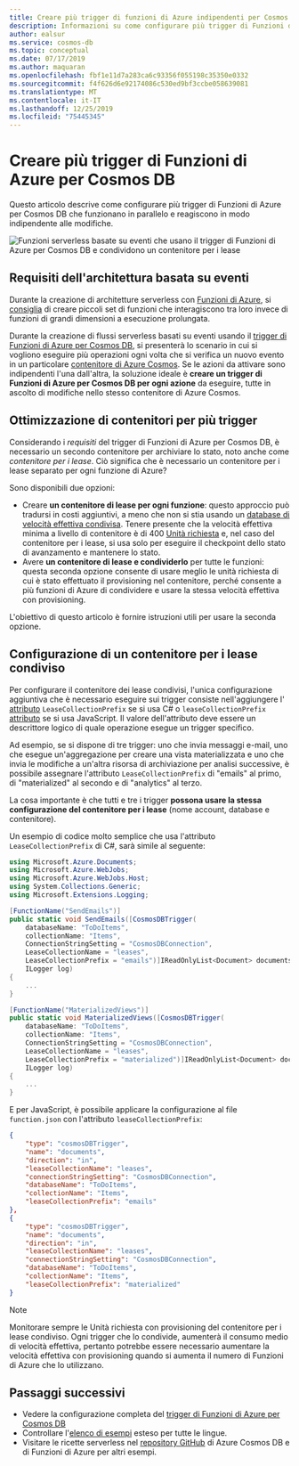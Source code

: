 ```yaml
---
title: Creare più trigger di funzioni di Azure indipendenti per Cosmos DB
description: Informazioni su come configurare più trigger di Funzioni di Azure indipendenti per Cosmos DB per creare architetture basate su eventi.
author: ealsur
ms.service: cosmos-db
ms.topic: conceptual
ms.date: 07/17/2019
ms.author: maquaran
ms.openlocfilehash: fbf1e11d7a283ca6c93356f055198c35350e0332
ms.sourcegitcommit: f4f626d6e92174086c530ed9bf3ccbe058639081
ms.translationtype: MT
ms.contentlocale: it-IT
ms.lasthandoff: 12/25/2019
ms.locfileid: "75445345"
---
```

# <a name="create-multiple-azure-functions-triggers-for-cosmos-db"></a>Creare più trigger di Funzioni di Azure per Cosmos DB

Questo articolo descrive come configurare più trigger di Funzioni di Azure per Cosmos DB che funzionano in parallelo e reagiscono in modo indipendente alle modifiche.

![Funzioni serverless basate su eventi che usano il trigger di Funzioni di Azure per Cosmos DB e condividono un contenitore per i lease](./media/change-feed-functions/multi-trigger.png)

## <a name="event-based-architecture-requirements"></a>Requisiti dell'architettura basata su eventi

Durante la creazione di architetture serverless con [Funzioni di Azure](../azure-functions/functions-overview.md), si [consiglia](../azure-functions/functions-best-practices.md#avoid-long-running-functions) di creare piccoli set di funzioni che interagiscono tra loro invece di funzioni di grandi dimensioni a esecuzione prolungata.

Durante la creazione di flussi serverless basati su eventi usando il [trigger di Funzioni di Azure per Cosmos DB](./change-feed-functions.md), si presenterà lo scenario in cui si vogliono eseguire più operazioni ogni volta che si verifica un nuovo evento in un particolare [contenitore di Azure Cosmos](./databases-containers-items.md#azure-cosmos-containers). Se le azioni da attivare sono indipendenti l'una dall'altra, la soluzione ideale è **creare un trigger di Funzioni di Azure per Cosmos DB per ogni azione** da eseguire, tutte in ascolto di modifiche nello stesso contenitore di Azure Cosmos.

## <a name="optimizing-containers-for-multiple-triggers"></a>Ottimizzazione di contenitori per più trigger

Considerando i *requisiti* del trigger di Funzioni di Azure per Cosmos DB, è necessario un secondo contenitore per archiviare lo stato, noto anche come *contenitore per i lease*. Ciò significa che è necessario un contenitore per i lease separato per ogni funzione di Azure?

Sono disponibili due opzioni:

* Creare **un contenitore di lease per ogni funzione**: questo approccio può tradursi in costi aggiuntivi, a meno che non si stia usando un [database di velocità effettiva condivisa](./set-throughput.md#set-throughput-on-a-database). Tenere presente che la velocità effettiva minima a livello di contenitore è di 400 [Unità richiesta](./request-units.md) e, nel caso del contenitore per i lease, si usa solo per eseguire il checkpoint dello stato di avanzamento e mantenere lo stato.
* Avere **un contenitore di lease e condividerlo** per tutte le funzioni: questa seconda opzione consente di usare meglio le unità richiesta di cui è stato effettuato il provisioning nel contenitore, perché consente a più funzioni di Azure di condividere e usare la stessa velocità effettiva con provisioning.

L'obiettivo di questo articolo è fornire istruzioni utili per usare la seconda opzione.

## <a name="configuring-a-shared-leases-container"></a>Configurazione di un contenitore per i lease condiviso

Per configurare il contenitore dei lease condivisi, l'unica configurazione aggiuntiva che è necessario eseguire sui trigger consiste nell'aggiungere l' [attributo](../azure-functions/functions-bindings-cosmosdb-v2.md#trigger---c-attributes) `LeaseCollectionPrefix` se si usa C# o `leaseCollectionPrefix` [attributo](../azure-functions/functions-bindings-cosmosdb-v2.md#trigger---javascript-example) se si usa JavaScript. Il valore dell'attributo deve essere un descrittore logico di quale operazione esegue un trigger specifico.

Ad esempio, se si dispone di tre trigger: uno che invia messaggi e-mail, uno che esegue un'aggregazione per creare una vista materializzata e uno che invia le modifiche a un'altra risorsa di archiviazione per analisi successive, è possibile assegnare l'attributo `LeaseCollectionPrefix` di "emails" al primo, di "materialized" al secondo e di "analytics" al terzo.

La cosa importante è che tutti e tre i trigger **possona usare la stessa configurazione del contenitore per i lease** (nome account, database e contenitore).

Un esempio di codice molto semplice che usa l'attributo `LeaseCollectionPrefix` di C#, sarà simile al seguente:

```cs
using Microsoft.Azure.Documents;
using Microsoft.Azure.WebJobs;
using Microsoft.Azure.WebJobs.Host;
using System.Collections.Generic;
using Microsoft.Extensions.Logging;

[FunctionName("SendEmails")]
public static void SendEmails([CosmosDBTrigger(
    databaseName: "ToDoItems",
    collectionName: "Items",
    ConnectionStringSetting = "CosmosDBConnection",
    LeaseCollectionName = "leases",
    LeaseCollectionPrefix = "emails")]IReadOnlyList<Document> documents,
    ILogger log)
{
    ...
}

[FunctionName("MaterializedViews")]
public static void MaterializedViews([CosmosDBTrigger(
    databaseName: "ToDoItems",
    collectionName: "Items",
    ConnectionStringSetting = "CosmosDBConnection",
    LeaseCollectionName = "leases",
    LeaseCollectionPrefix = "materialized")]IReadOnlyList<Document> documents,
    ILogger log)
{
    ...
}
```

E per JavaScript, è possibile applicare la configurazione al file `function.json` con l'attributo `leaseCollectionPrefix`:

```json
{
    "type": "cosmosDBTrigger",
    "name": "documents",
    "direction": "in",
    "leaseCollectionName": "leases",
    "connectionStringSetting": "CosmosDBConnection",
    "databaseName": "ToDoItems",
    "collectionName": "Items",
    "leaseCollectionPrefix": "emails"
},
{
    "type": "cosmosDBTrigger",
    "name": "documents",
    "direction": "in",
    "leaseCollectionName": "leases",
    "connectionStringSetting": "CosmosDBConnection",
    "databaseName": "ToDoItems",
    "collectionName": "Items",
    "leaseCollectionPrefix": "materialized"
}
```

> [!NOTE]
> Monitorare sempre le Unità richiesta con provisioning del contenitore per i lease condiviso. Ogni trigger che lo condivide, aumenterà il consumo medio di velocità effettiva, pertanto potrebbe essere necessario aumentare la velocità effettiva con provisioning quando si aumenta il numero di Funzioni di Azure che lo utilizzano.

## <a name="next-steps"></a>Passaggi successivi

* Vedere la configurazione completa del [trigger di Funzioni di Azure per Cosmos DB](../azure-functions/functions-bindings-cosmosdb-v2.md#trigger---configuration)
* Controllare l'[elenco di esempi](../azure-functions/functions-bindings-cosmosdb-v2.md#trigger---example) esteso per tutte le lingue.
* Visitare le ricette serverless nel [repository GitHub](https://github.com/ealsur/serverless-recipes/tree/master/cosmosdbtriggerscenarios) di Azure Cosmos DB e di Funzioni di Azure per altri esempi.